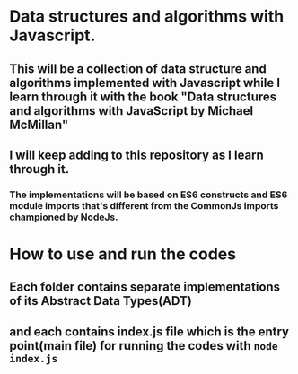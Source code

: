 # Data structures and algorithms with Javascript.
## This will be a collection of data structure and algorithms implemented with Javascript while I learn through it with the book "Data structures and algorithms with JavaScript by Michael McMillan"
## I will keep adding to this repository as I learn through it.

### The implementations will be based on ES6 constructs and ES6 module imports that's different from the CommonJs imports championed by NodeJs.

# How to use and run the codes
## Each folder contains separate implementations of its Abstract Data Types(ADT)
## and each contains index.js file which is the entry point(main file) for running the codes with `node index.js`